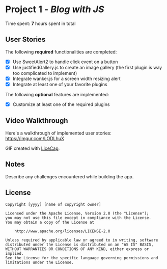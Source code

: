 # Project 1 - *Blog with JS*

Time spent: **7** hours spent in total

## User Stories

The following **required** functionalities are completed:

* [x] Use SweetAlert2 to handle click event on a button
* [x] Use justifiedGallery.js to create an image gallery (the first plugin is way too complicated to implement)
* [x] Integrate wanker.js for a screen width resizing alert
* [x] Integrate at least one of your favorite plugins

The following **optional** features are implemented:

* [x]  Customize at least one of the required plugins

## Video Walkthrough

Here's a walkthrough of implemented user stories: https://imgur.com/LODLhuX

GIF created with [LiceCap](http://www.cockos.com/licecap/).

## Notes

Describe any challenges encountered while building the app.

## License

    Copyright [yyyy] [name of copyright owner]

    Licensed under the Apache License, Version 2.0 (the "License");
    you may not use this file except in compliance with the License.
    You may obtain a copy of the License at

        http://www.apache.org/licenses/LICENSE-2.0

    Unless required by applicable law or agreed to in writing, software
    distributed under the License is distributed on an "AS IS" BASIS,
    WITHOUT WARRANTIES OR CONDITIONS OF ANY KIND, either express or implied.
    See the License for the specific language governing permissions and
    limitations under the License.
